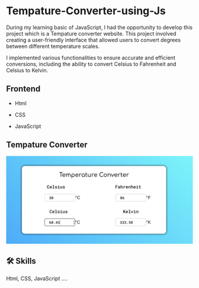 
# Tempature-Converter-using-Js


During my learning basic of JavaScript, I had the opportunity to develop this project which is a Tempature converter website. This project involved creating a user-friendly interface that allowed users to convert degrees between different temperature scales.

I implemented various functionalities to ensure accurate and efficient conversions, including the ability to convert Celsius to Fahrenheit and Celsius to Kelvin.





## Frontend

- Html

- CSS

- JavaScript















## Tempature Converter

![App Screenshot](https://github.com/devgeek2700/Tempature-Converter-using-Js/blob/master/temp_output.png?raw=true)


## 🛠 Skills
Html, CSS, JavaScript ....

